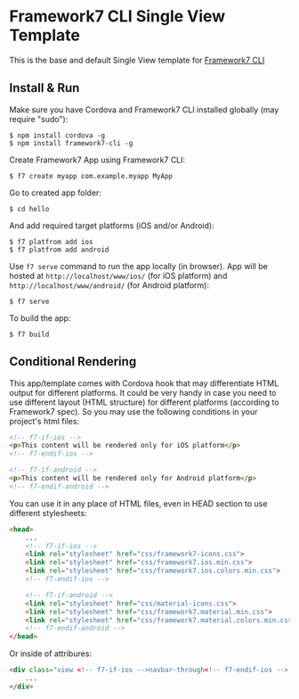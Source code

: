 # Framework7 CLI Single View Template

This is the base and default Single View template for [Framework7 CLI](https://github.com/nolimits4web/framework7-cli)

## Install & Run

Make sure you have Cordova and Framework7 CLI installed globally (may require "sudo"):
```
$ npm install cordova -g
$ npm install framework7-cli -g
```

Create Framework7 App using Framework7 CLI:
```
$ f7 create myapp com.example.myapp MyApp
```

Go to created app folder:
```
$ cd hello
```

And add required target platforms (iOS and/or Android):
```
$ f7 platfrom add ios
$ f7 platfrom add android
```

Use `f7 serve` command to run the app locally (in browser). App will be hosted at `http://localhost/www/ios/` (for iOS platform) and `http://localhost/www/android/` (for Android platform):
```
$ f7 serve
```

To build the app:
```
$ f7 build
```

## Conditional Rendering

This app/template comes with Cordova hook that may differentiate HTML output for different platforms. It could be very handy in case you need to use different layout (HTML structure) for different platforms (according to Framework7 spec). So you may use the following conditions in your project's html files:

```html
<!-- f7-if-ios -->
<p>This content will be rendered only for iOS platform</p>
<!-- f7-endif-ios -->

<!-- f7-if-android -->
<p>This content will be rendered only for Android platform</p>
<!-- f7-endif-android -->
```

You can use it in any place of HTML files, even in HEAD section to use different stylesheets:
```html
<head>
    ...
    <!-- f7-if-ios -->
    <link rel="stylesheet" href="css/framework7-icons.css">
    <link rel="stylesheet" href="css/framework7.ios.min.css">
    <link rel="stylesheet" href="css/framework7.ios.colors.min.css">
    <!-- f7-endif-ios -->

    <!-- f7-if-android -->
    <link rel="stylesheet" href="css/material-icons.css">
    <link rel="stylesheet" href="css/framework7.material.min.css">
    <link rel="stylesheet" href="css/framework7.material.colors.min.css">
    <!-- f7-endif-android -->
</head>
```

Or inside of attribures:
```html
<div class="view <!-- f7-if-ios -->navbar-through<!-- f7-endif-ios --> <!-- f7-if-android -->navbar-fixed<!-- f7-endif-android -->">
    ...
</div>
```
